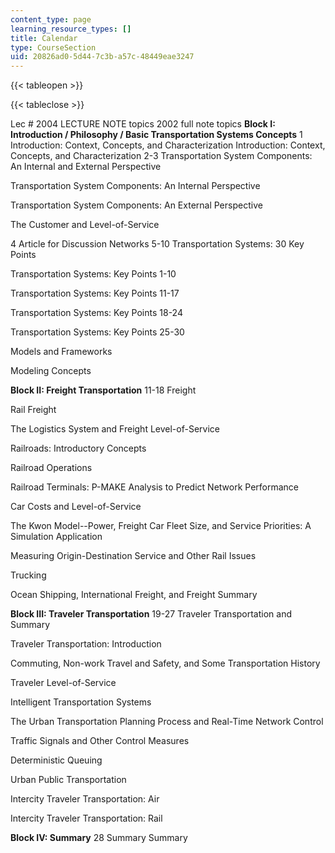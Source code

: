 ```yaml
---
content_type: page
learning_resource_types: []
title: Calendar
type: CourseSection
uid: 20826ad0-5d44-7c3b-a57c-48449eae3247
---
```


{{< tableopen >}}

{{< tableclose >}}

Lec # 2004 LECTURE NOTE topics 2002 full note topics **Block I: Introduction / Philosophy / Basic Transportation Systems Concepts** 1 Introduction: Context, Concepts, and Characterization Introduction: Context, Concepts, and Characterization 2-3 Transportation System Components: An Internal and External Perspective

Transportation System Components: An Internal Perspective

Transportation System Components: An External Perspective

The Customer and Level-of-Service

4 Article for Discussion Networks 5-10 Transportation Systems: 30 Key Points

Transportation Systems: Key Points 1-10

Transportation Systems: Key Points 11-17

Transportation Systems: Key Points 18-24

Transportation Systems: Key Points 25-30

Models and Frameworks

Modeling Concepts

**Block II: Freight Transportation** 11-18 Freight   
  
Rail Freight

The Logistics System and Freight Level-of-Service

Railroads: Introductory Concepts

Railroad Operations

Railroad Terminals: P-MAKE Analysis to Predict Network Performance

Car Costs and Level-of-Service

The Kwon Model--Power, Freight Car Fleet Size, and Service Priorities: A Simulation Application

Measuring Origin-Destination Service and Other Rail Issues

Trucking

Ocean Shipping, International Freight, and Freight Summary

**Block III: Traveler Transportation** 19-27 Traveler Transportation and Summary

Traveler Transportation: Introduction

Commuting, Non-work Travel and Safety, and Some Transportation History

Traveler Level-of-Service

Intelligent Transportation Systems

The Urban Transportation Planning Process and Real-Time Network Control

Traffic Signals and Other Control Measures

Deterministic Queuing

Urban Public Transportation

Intercity Traveler Transportation: Air

Intercity Traveler Transportation: Rail

**Block IV: Summary** 28 Summary Summary
